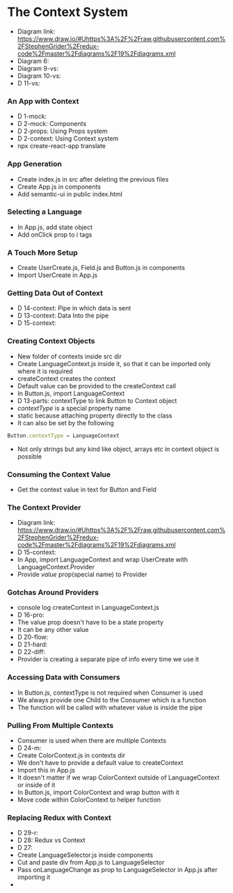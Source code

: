 # The Context System
* Diagram link: https://www.draw.io/#Uhttps%3A%2F%2Fraw.githubusercontent.com%2FStephenGrider%2Fredux-code%2Fmaster%2Fdiagrams%2F19%2Fdiagrams.xml
* Diagram 6:
* Diagram 9-vs:
* Diagram 10-vs:
* D 11-vs:

### An App with Context
* D 1-mock:
* D 2-mock: Components
* D 2-props: Using Props system
* D 2-context: Using Context system
* npx create-react-app translate

### App Generation
* Create index.js in src after deleting the previous files
* Create App.js in components
* Add semantic-ui in public index.html

### Selecting a Language
* In App.js, add state object
* Add onClick prop to i tags

### A Touch More Setup
* Create UserCreate.js, Field.js and Button.js in components
* Import UserCreate in App.js

### Getting Data Out of Context
* D 14-context: Pipe in which data is sent
* D 13-context: Data Into the pipe
* D 15-context:

### Creating Context Objects
* New folder of contexts inside src dir
* Create LanguageContext.js inside it, so that it can be imported only where it is required
* createContext creates the context
* Default value can be provided to the createContext call
* In Button.js, import LanguageContext
* D 13-parts: contextType to link Button to Context object
* *contextType* is a special property name
* static because attaching property directly to the class
* It can also be set by the following
```js
Button.contextType = LanguageContext
```
* Not only strings but any kind like object, arrays etc in context object is possible

### Consuming the Context Value
* Get the context value in text for Button and Field

### The Context Provider
* Diagram link: https://www.draw.io/#Uhttps%3A%2F%2Fraw.githubusercontent.com%2FStephenGrider%2Fredux-code%2Fmaster%2Fdiagrams%2F19%2Fdiagrams.xml
* D 15-context:
* In App, import LanguageContext and wrap UserCreate with LanguageContext.Provider
* Provide *value* prop(special name) to Provider

### Gotchas Around Providers
* console log createContext in LanguageContext.js
* D 16-pro:
* The value prop doesn't have to be a state property
* It can be any other value
* D 20-flow:
* D 21-hard:
* D 22-diff:
* Provider is creating a separate pipe of info every time we use it

### Accessing Data with Consumers
* In Button.js, contextType is not required when Consumer is used
* We always provide one Child to the Consumer which is a function
* The function will be called with whatever value is inside the pipe

### Pulling From Multiple Contexts
* Consumer is used when there are multiple Contexts
* D 24-m:
* Create ColorContext.js in contexts dir
* We don't have to provide a default value to createContext
* Import this in App.js
* It doesn't matter if we wrap ColorContext outside of LanguageContext or inside of it
* In Button.js, import ColorContext and wrap button with it
* Move code within ColorContext to helper function

### Replacing Redux with Context
* D 29-r:
* D 28: Redux vs Context
* D 27:
* Create LanguageSelector.js inside components
* Cut and paste div from App.js to LanguageSelector
* Pass onLanguageChange as prop to LanguageSelector in App.js after importing it
* 
